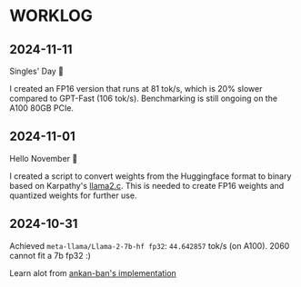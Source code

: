# WORKLOG

## 2024-11-11

Singles' Day 👋

I created an FP16 version that runs at 81 tok/s, which is 20% slower compared to GPT-Fast (106 tok/s). Benchmarking is still ongoing on the A100 80GB PCIe.

## 2024-11-01

Hello November 👋

I created a script to convert weights from the Huggingface format to binary based on Karpathy's [llama2.c](https://github.com/karpathy/llama2.c). This is needed to create FP16 weights and quantized weights for further use.

## 2024-10-31

Achieved `meta-llama/Llama-2-7b-hf fp32`: `44.642857` tok/s (on A100). 2060 cannot fit a 7b fp32 :)

Learn alot from [ankan-ban's implementation](https://github.com/ankan-ban/llama2.cu)
